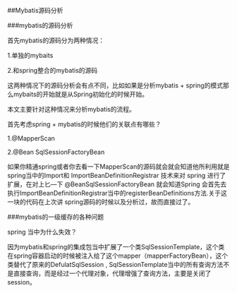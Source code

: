 ##Mybatis源码分析

###mybatis的源码分析

首先mybatis的源码分为两种情况：

1.单独的mybaits

2.和spring整合的mybatis的源码

这两种情况下的源码分析会有点不同，比如如果是分析mybatis + spring的模式那么mybaits的开始就是从Spring初始化的时候开始。

本文主要针对这种情况来分析mybatis的流程。

首先考虑spring + mybatis的时候他们的关联点有哪些？

1.@MapperScan

2.@Bean SqlSessionFactoryBean

如果你精通spring或者你去看一下MapperScan的源码就会就会知道他所利用就是spring当中的Import和 ImportBeanDefinitionRegistrar 技术来对 spring 进行了扩展，在对上匕—下 @BeanSqlSessionFactoryBean 就会知道Spring 会首先去执行ImportBeanDefinitionRegistrar当中的registerBeanDefinitions方法.关于这一块的代码在上次讲 spring源码的时候以及分析过，故而直接过了。

###mybatis的一级缓存的各种问题

spring 当中为什么失效？

因为mybatis和spring的集成包当中扩展了一个类SqlSessionTemplate，这个类在spring容器启动的时候被注入给了这个mapper（mapperFactoryBean），这个类替代了原来的DefulatSqlSession , SqlSessionTemplate当中的所有查询方法不是直接查询，而是经过一个代理对象，代理增强了查询方法，主要是关闭了session。